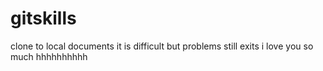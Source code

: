 # gitskills
clone to local documents
it is difficult
but problems still exits
i love you so much
hhhhhhhhhh
